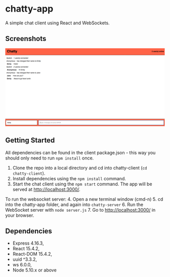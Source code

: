 # chatty-app

A simple chat client using React and WebSockets.

## Screenshots

![Screenshot of chat client](https://raw.githubusercontent.com/AllegroFox/chatty-app/master/Docs/Chatty.png)

## Getting Started

All dependencies can be found in the  client package.json - this way you should only need to run `npm install` once.

1. Clone the repo into a local directory and cd into chatty-client (`cd chatty-client`).
2. Install dependencies using the `npm install` command. 
3. Start the chat client using the `npm start` command. The app will be served at <http://localhost:3000/>.

To run the websocket server:
4. Open a new terminal window (cmd-n)
5. cd into the chatty-app folder, and again into `chatty-server`
6. Run the WebSocket server with `node server.js` 
7. Go to <http://localhost:3000/> in your browser.

## Dependencies

- Express 4.16.3,
- React 15.4.2,
- React-DOM 15.4.2,
- uuid ^3.3.2,
- ws 6.0.0,
- Node 5.10.x or above

